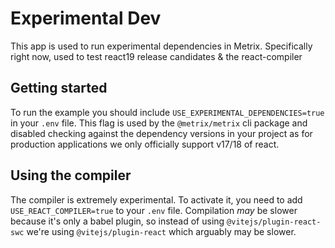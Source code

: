 # Experimental Dev

This app is used to run experimental dependencies in Metrix. Specifically right now, used to test react19 release candidates & the react-compiler

## Getting started

To run the example you should include `USE_EXPERIMENTAL_DEPENDENCIES=true` in your `.env` file. This flag is used by the `@metrix/metrix` cli package and disabled checking against the dependency versions in your project as for production applications we only officially support v17/18 of react.

## Using the compiler

The compiler is extremely experimental. To activate it, you need to add `USE_REACT_COMPILER=true` to your `.env` file. Compilation _may_ be slower because it's only a babel plugin, so instead of using `@vitejs/plugin-react-swc` we're using `@vitejs/plugin-react` which arguably may be slower.
